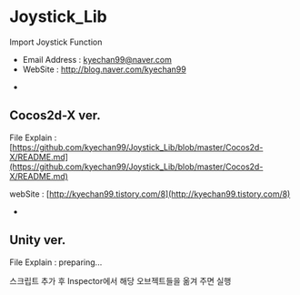 # Joystick_Lib
Import Joystick Function
+ Email Address : kyechan99@naver.com
+ WebSite : http://blog.naver.com/kyechan99



-
## Cocos2d-X ver.
File Explain : [https://github.com/kyechan99/Joystick_Lib/blob/master/Cocos2d-X/README.md](https://github.com/kyechan99/Joystick_Lib/blob/master/Cocos2d-X/README.md)

webSite : [http://kyechan99.tistory.com/8](http://kyechan99.tistory.com/8)


-
## Unity ver.
File Explain  : preparing...

스크립트 추가 후
Inspector에서 해당 오브젝트들을 옮겨 주면 실행
